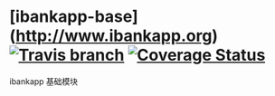 # [ibankapp-base] (http://www.ibankapp.org) [![Travis branch](https://img.shields.io/travis/ibankapp/ibankapp-base/master.svg?maxAge=2592000?style=flat)](https://travis-ci.org/ibankapp/ibankapp-core) [![Coverage Status](https://img.shields.io/codecov/c/github/ibankapp/ibankapp-base/master.svg?style=flat)](https://codecov.io/gh/ibankapp/ibankapp-base/branch/develop)

ibankapp 基础模块
